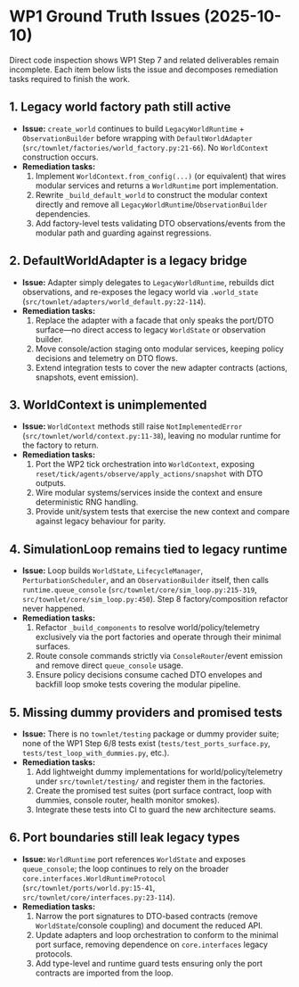 # WP1 Ground Truth Issues (2025-10-10)

Direct code inspection shows WP1 Step 7 and related deliverables remain incomplete. Each item below lists the issue and decomposes remediation tasks required to finish the work.

## 1. Legacy world factory path still active
- **Issue:** `create_world` continues to build `LegacyWorldRuntime` + `ObservationBuilder` before wrapping with `DefaultWorldAdapter` (`src/townlet/factories/world_factory.py:21-66`). No `WorldContext` construction occurs.
- **Remediation tasks:**
  1. Implement `WorldContext.from_config(...)` (or equivalent) that wires modular services and returns a `WorldRuntime` port implementation.
  2. Rewrite `_build_default_world` to construct the modular context directly and remove all `LegacyWorldRuntime`/`ObservationBuilder` dependencies.
  3. Add factory-level tests validating DTO observations/events from the modular path and guarding against regressions.

## 2. DefaultWorldAdapter is a legacy bridge
- **Issue:** Adapter simply delegates to `LegacyWorldRuntime`, rebuilds dict observations, and re-exposes the legacy world via `.world_state` (`src/townlet/adapters/world_default.py:22-114`).
- **Remediation tasks:**
  1. Replace the adapter with a facade that only speaks the port/DTO surface—no direct access to legacy `WorldState` or observation builder.
  2. Move console/action staging onto modular services, keeping policy decisions and telemetry on DTO flows.
  3. Extend integration tests to cover the new adapter contracts (actions, snapshots, event emission).

## 3. WorldContext is unimplemented
- **Issue:** `WorldContext` methods still raise `NotImplementedError` (`src/townlet/world/context.py:11-38`), leaving no modular runtime for the factory to return.
- **Remediation tasks:**
  1. Port the WP2 tick orchestration into `WorldContext`, exposing `reset/tick/agents/observe/apply_actions/snapshot` with DTO outputs.
  2. Wire modular systems/services inside the context and ensure deterministic RNG handling.
  3. Provide unit/system tests that exercise the new context and compare against legacy behaviour for parity.

## 4. SimulationLoop remains tied to legacy runtime
- **Issue:** Loop builds `WorldState`, `LifecycleManager`, `PerturbationScheduler`, and an `ObservationBuilder` itself, then calls `runtime.queue_console` (`src/townlet/core/sim_loop.py:215-319`, `src/townlet/core/sim_loop.py:450`). Step 8 factory/composition refactor never happened.
- **Remediation tasks:**
  1. Refactor `_build_components` to resolve world/policy/telemetry exclusively via the port factories and operate through their minimal surfaces.
  2. Route console commands strictly via `ConsoleRouter`/event emission and remove direct `queue_console` usage.
  3. Ensure policy decisions consume cached DTO envelopes and backfill loop smoke tests covering the modular pipeline.

## 5. Missing dummy providers and promised tests
- **Issue:** There is no `townlet/testing` package or dummy provider suite; none of the WP1 Step 6/8 tests exist (`tests/test_ports_surface.py`, `tests/test_loop_with_dummies.py`, etc.).
- **Remediation tasks:**
  1. Add lightweight dummy implementations for world/policy/telemetry under `src/townlet/testing/` and register them in the factories.
  2. Create the promised test suites (port surface contract, loop with dummies, console router, health monitor smokes).
  3. Integrate these tests into CI to guard the new architecture seams.

## 6. Port boundaries still leak legacy types
- **Issue:** `WorldRuntime` port references `WorldState` and exposes `queue_console`; the loop continues to rely on the broader `core.interfaces.WorldRuntimeProtocol` (`src/townlet/ports/world.py:15-41`, `src/townlet/core/interfaces.py:23-114`).
- **Remediation tasks:**
  1. Narrow the port signatures to DTO-based contracts (remove `WorldState`/console coupling) and document the reduced API.
  2. Update adapters and loop orchestration to conform to the minimal port surface, removing dependence on `core.interfaces` legacy protocols.
  3. Add type-level and runtime guard tests ensuring only the port contracts are imported from the loop.
